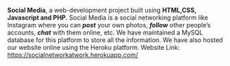 **Social Media**, a web-development project built using **HTML,CSS, Javascript and PHP.** Social Media is a social networking platform like Instagram where you can _**post**_ your own photos, _**follow**_ other people’s accounts, _**chat**_ with them online, etc. We have maintained a MySQL database for this platform to store all the information. We have also hosted our website online using the Heroku platform. Website Link: https://socialnetworkatwork.herokuapp.com/
